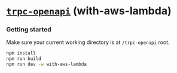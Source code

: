 # [**`trpc-openapi`**](../../README.md) (with-aws-lambda)

### Getting started

Make sure your current working directory is at `/trpc-openapi` root.

```bash
npm install
npm run build
npm run dev -w with-aws-lambda
```
